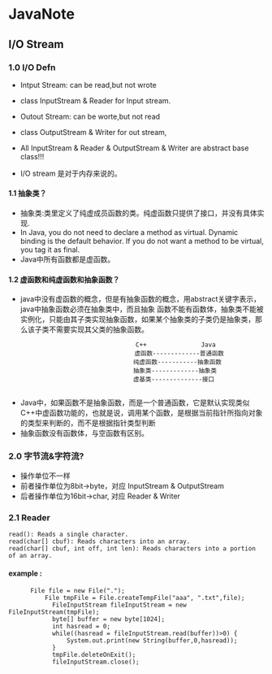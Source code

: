 # JavaNote

## I/O Stream

### 1.0 I/O Defn
* Intput Stream: can be read,but not wrote
* class InputStream & Reader for Input stream.

* Outout Stream: can be worte,but not read 
* class OutputStream & Writer for out stream,

* All InputStream & Reader & OutputStream & Writer are abstract base class!!!

* I/O stream 是对于内存来说的。  

#### 1.1 抽象类？
* 抽象类:类里定义了纯虚成员函数的类。纯虚函数只提供了接口，并没有具体实现.
* In Java, you do not need to declare a method as virtual. Dynamic binding is the default behavior. If you do not want a method to be virtual, you tag it as final.
* Java中所有函数都是虚函数。  

#### 1.2 虚函数和纯虚函数和抽象函数？
* java中没有虚函数的概念，但是有抽象函数的概念，用abstract关键字表示，java中抽象函数必须在抽象类中，而且抽象 函数不能有函数体，抽象类不能被实例化，只能由其子类实现抽象函数，如果某个抽象类的子类仍是抽象类，那么该子类不需要实现其父类的抽象函数。
```
                                   C++               Java
　                                 虚函数-------------普通函数
　　                               纯虚函数-----------抽象函数
　　                               抽象类-------------抽象类
　　                               虚基类--------------接口
  
 ```
* Java中，如果函数不是抽象函数，而是一个普通函数，它是默认实现类似C++中虚函数功能的，也就是说，调用某个函数，是根据当前指针所指向对象的类型来判断的，而不是根据指针类型判断
* 抽象函数没有函数体，与空函数有区别。     

### 2.0 字节流&字符流?
* 操作单位不一样
* 前者操作单位为8bit->byte，对应 InputStream & OutputStream
* 后者操作单位为16bit->char, 对应 Reader & Writer     

### 2.1 Reader
```
read(): Reads a single character.
read(char[] cbuf): Reads characters into an array.
read(char[] cbuf, int off, int len): Reads characters into a portion of an array.
```      
       
#### example :
```
      File file = new File(".");
		  File tmpFile = File.createTempFile("aaa", ".txt",file);
			FileInputStream fileInputStream = new FileInputStream(tmpFile);
			byte[] buffer = new byte[1024];
			int hasread = 0;
			while((hasread = fileInputStream.read(buffer))>0) {
				System.out.print(new String(buffer,0,hasread));
			}
			tmpFile.deleteOnExit();
			fileInputStream.close();
```      


